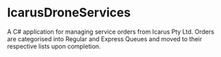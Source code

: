 # IcarusDroneServices
A C# application for managing service orders from Icarus Pty Ltd. Orders are categorised into Regular and Express Queues and moved to their respective lists upon completion.  
